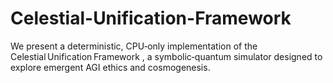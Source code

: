 # Celestial-Unification-Framework
We present a deterministic, CPU‑only implementation of the Celestial Unification Framework , a symbolic‑quantum simulator designed to explore emergent AGI ethics and cosmogenesis.
